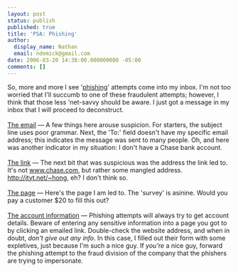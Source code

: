 ```yaml
---
layout: post
status: publish
published: true
title: 'PSA: Phishing'
author:
  display_name: Nathan
  email: ndemick@gmail.com
date: 2006-03-20 14:38:00.000000000 -05:00
comments: []
---
```

So, more and more I see '<a href="http://en.wikipedia.org/wiki/Phishing">phishing</a>' attempts come into my inbox. I'm not too worried that I'll succumb to one of these fraudulent attempts; however, I think that those less 'net-savvy should be aware. I just got a message in my inbox that I will proceed to deconstruct.
<br /><br />
<a href="/images/random/phishing/1.gif">The email</a> — A few things here arouse suspicion. For starters, the subject line uses poor grammar. Next, the 'To:' field doesn't have my specific email address; this indicates the message was sent to many people. Oh, and here was another indicator in my situation: I don't have a Chase bank account.
<br /><br />
<a href="/images/random/phishing/2.gif">The link</a> — The next bit that was suspicious was the address the link led to. It's not www.chase.com, but rather some mangled address. http://ityt.net/~hong, eh? I don't think so.
<br /><br />
<a href="/images/random/phishing/3.gif">The page</a> — Here's the page I am led to. The 'survey' is asinine. Would you pay a customer $20 to fill this out?
<br /><br />
<a href="/images/random/phishing/4.gif">The account information</a> — Phishing attempts will always try to get account details. Beware of entering any sensitive information into a page you got to by clicking an emailed link. Double-check the website address, and when in doubt, <em>don't give out any info</em>. In this case, I filled out their form with some expletives, just because I'm such a nice guy. If <em>you're</em> a nice guy, forward the phishing attempt to the fraud division of the company that the phishers are trying to impersonate.